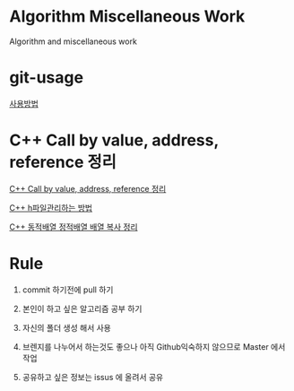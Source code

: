 # Algorithm Miscellaneous Work
Algorithm and miscellaneous work

# git-usage

[사용방법](https://github.com/HUST-Robot/Algorithm_miscellaneous-work/issues/1) 

# C++ Call by value, address, reference 정리
[C++ Call by value, address, reference 정리](https://github.com/HUST-Robot/Algorithm_miscellaneous-work/issues/2)

[C++ h파일관리하는 방법](https://github.com/HUST-Robot/Algorithm_miscellaneous-work/issues/6)

[C++ 동적배열 정적배열 배열 복사 정리](https://github.com/HUST-Robot/Algorithm_miscellaneous-work/issues/3)

# Rule
1. commit 하기전에 pull 하기 

2. 본인이 하고 싶은 알고리즘 공부 하기

3. 자신의 폴더 생성 해서 사용 

4. 브렌지를 나누어서 하는것도 좋으나 아직 
   Github익숙하지 않으므로 Master 에서 작업

5. 공유하고 싶은 정보는 issus 에 올려서 공유

